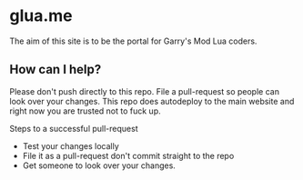 glua.me
=======

The aim of this site is to be the portal for Garry's Mod Lua coders.

How can I help?
------------------
Please don't push directly to this repo. File a pull-request so people can look over your changes. This repo does autodeploy to the main website and right now you are trusted not to fuck up.

Steps to a successful pull-request
- Test your changes locally
- File it as a pull-request don't commit straight to the repo
- Get someone to look over your changes.
